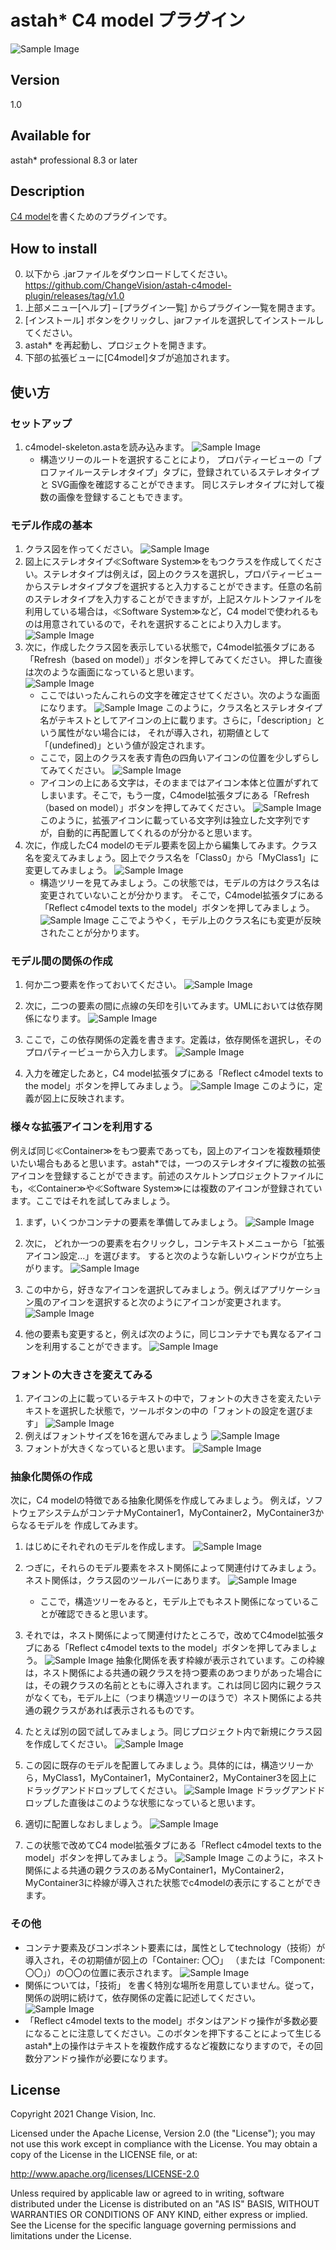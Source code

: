 astah* C4 model プラグイン
===============================
![Sample Image](doc/c4model.png)

Version
----------------
1.0

Available for
----------------
astah* professional 8.3 or later

Description
----------------
[C4 model](https://c4model.com)を書くためのプラグインです。

How to install
----------------

0. 以下から .jarファイルをダウンロードしてください。
   https://github.com/ChangeVision/astah-c4model-plugin/releases/tag/v1.0
1. 上部メニュー[ヘルプ] – [プラグイン一覧] からプラグイン一覧を開きます。
2. [インストール] ボタンをクリックし、jarファイルを選択してインストールしてください。
3. astah* を再起動し、プロジェクトを開きます。
4. 下部の拡張ビューに[C4model]タブが追加されます。

使い方
----------------
### セットアップ

1. c4model-skeleton.astaを読み込みます。
   ![Sample Image](doc/c4model_01a.png)
    - 構造ツリーのルートを選択することにより，  プロパティービューの「プロファイルーステレオタイプ」タブに，登録されているステレオタイプと SVG画像を確認することができます。 同じステレオタイプに対して複数の画像を登録することもできます。

### モデル作成の基本

1. クラス図を作ってください。
   ![Sample Image](doc/c4model_02a.png)
2. 図上にステレオタイプ≪Software System≫をもつクラスを作成してください。ステレオタイプは例えば，図上のクラスを選択し，プロパティービューからステレオタイプタブを選択すると入力することができます。任意の名前のステレオタイプを入力することができますが，上記スケルトンファイルを利用している場合は，≪Software System≫など，C4 modelで使われるものは用意されているので，それを選択することにより入力します。
   ![Sample Image](doc/c4model_03a.png)
3. 次に，作成したクラス図を表示している状態で，C4model拡張タブにある「Refresh（based on model）」ボタンを押してみてください。
   押した直後は次のような画面になっていると思います。   
   ![Sample Image](doc/c4model_06a.png)
   - ここではいったんこれらの文字を確定させてください。次のような画面になります。
     ![Sample Image](doc/c4model_07a.png)
     このように，クラス名とステレオタイプ名がテキストとしてアイコンの上に載ります。さらに，「description」という属性がない場合には，
     それが導入され，初期値として「(undefined)」という値が設定されます。
   - ここで，図上のクラスを表す青色の四角いアイコンの位置を少しずらしてみてください。
     ![Sample Image](doc/c4model_08a.png)
   - アイコンの上にある文字は，そのままではアイコン本体と位置がずれてしまいます。そこで，もう一度，C4model拡張タブにある「Refresh（based on model）」ボタンを押してみてください。
      ![Sample Image](doc/c4model_09b.png)
     このように，拡張アイコンに載っている文字列は独立した文字列ですが，自動的に再配置してくれるのが分かると思います。
4. 次に，作成したC4 modelのモデル要素を図上から編集してみます。クラス名を変えてみましょう。図上でクラス名を「Class0」から「MyClass1」に 変更してみましょう。
   ![Sample Image](doc/c4model_10b.png)
   - 構造ツリーを見てみましょう。この状態では，モデルの方はクラス名は変更されていないことが分かります。 
     そこで，C4model拡張タブにある「Reflect c4model texts to the model」ボタンを押してみましょう。
     ![Sample Image](doc/c4model_11a.png)
     ここでようやく，モデル上のクラス名にも変更が反映されたことが分かります。

### モデル間の関係の作成
1. 何か二つ要素を作っておいてください。
   ![Sample Image](doc/c4model_12.png)
2. 次に，二つの要素の間に点線の矢印を引いてみます。UMLにおいては依存関係になります。
   ![Sample Image](doc/c4model_13.png)
3. ここで，この依存関係の定義を書きます。定義は，依存関係を選択し，そのプロパティービューから入力します。
   ![Sample Image](doc/c4model_14.png)
   
4. 入力を確定したあと，C4 model拡張タブにある「Reflect c4model texts to the model」ボタンを押してみましょう。
   ![Sample Image](doc/c4model_15.png)
このように，定義が図上に反映されます。

### 様々な拡張アイコンを利用する
例えば同じ≪Container≫をもつ要素であっても，図上のアイコンを複数種類使いたい場合もあると思います。astah*では，一つのステレオタイプに複数の拡張アイコンを登録することができます。前述のスケルトンプロジェクトファイルにも，≪Container≫や≪Software System≫には複数のアイコンが登録されています。ここではそれを試してみましょう。
1. まず，いくつかコンテナの要素を準備してみましょう。
![Sample Image](doc/c4model_16.png)
2. 次に， どれか一つの要素を右クリックし，コンテキストメニューから「拡張アイコン設定...」を選びます。
   すると次のような新しいウィンドウが立ち上がります。
![Sample Image](doc/c4model_17.png)
   
3. この中から，好きなアイコンを選択してみましょう。例えばアプリケーション風のアイコンを選択すると次のようにアイコンが変更されます。
   ![Sample Image](doc/c4model_18.png)
4. 他の要素も変更すると，例えば次のように，同じコンテナでも異なるアイコンを利用することができます。
   ![Sample Image](doc/c4model_19.png)
   
### フォントの大きさを変えてみる
1. アイコンの上に載っているテキストの中で，フォントの大きさを変えたいテキストを選択した状態で，ツールボタンの中の「フォントの設定を選びます」
   ![Sample Image](doc/c4model_20.png)
2. 例えばフォントサイズを16を選んでみましょう
   ![Sample Image](doc/c4model_21.png)
3. フォントが大きくなっていると思います。
   ![Sample Image](doc/c4model_22.png)
### 抽象化関係の作成
次に，C4 modelの特徴である抽象化関係を作成してみましょう。
例えば，ソフトウェアシステムがコンテナMyContainer1，MyContainer2，MyContainer3からなるモデルを 作成してみます。
1. はじめにそれぞれのモデルを作成します。
   ![Sample Image](doc/c4model_23.png)
2. つぎに，それらのモデル要素をネスト関係によって関連付けてみましょう。ネスト関係は，クラス図のツールバーにあります。
   ![Sample Image](doc/c4model_24.png)
   - ここで，構造ツリーをみると，モデル上でもネスト関係になっていることが確認できると思います。
3. それでは，ネスト関係によって関連付けたところで，改めてC4model拡張タブにある「Reflect c4model texts to the model」ボタンを押してみましょう。
   ![Sample Image](doc/c4model_25.png)
   抽象化関係を表す枠線が表示されています。この枠線は，ネスト関係による共通の親クラスを持つ要素のあつまりがあった場合には，その親クラスの名前とともに導入されます。これは同じ図内に親クラスがなくても，モデル上に（つまり構造ツリーのほうで）ネスト関係による共通の親クラスがあれば表示されるものです。
   
4. たとえば別の図で試してみましょう。同じプロジェクト内で新規にクラス図を作成してください。
   ![Sample Image](doc/c4model_26.png)
5. この図に既存のモデルを配置してみましょう。具体的には，構造ツリーから，MyClass1，MyContainer1，MyContainer2，MyContainer3を図上にドラッグアンドドロップしてください。
   ![Sample Image](doc/c4model_27.png)
   ドラッグアンドドロップした直後はこのような状態になっていると思います。
6. 適切に配置しなおしましょう。
   ![Sample Image](doc/c4model_28.png)
7. この状態で改めてC4 model拡張タブにある「Reflect c4model texts to the model」ボタンを押してみましょう。
   ![Sample Image](doc/c4model_29.png)
   このように，ネスト関係による共通の親クラスのあるMyContainer1，MyContainer2，MyContainer3に枠線が導入された状態でc4modelの表示にすることができます。

### その他
* コンテナ要素及びコンポネント要素には，属性としてtechnology（技術）が導入され，その初期値が図上の「Container: 〇〇」 （または「Component: 〇〇」）の〇〇の位置に表示されます。
  ![Sample Image](doc/c4model_30.png)
* 関係については，「技術」 を書く特別な場所を用意していません。従って，関係の説明に続けて，依存関係の定義に記述してください。
  ![Sample Image](doc/c4model_31.png)
* 「Reflect c4model texts to the model」ボタンはアンドゥ操作が多数必要になることに注意してください。このボタンを押下することによって生じるastah*上の操作はテキストを複数作成するなど複数になりますので，その回数分アンドゥ操作が必要になります。

License
---------------
Copyright 2021 Change Vision, Inc.

Licensed under the Apache License, Version 2.0 (the "License");
you may not use this work except in compliance with the License.
You may obtain a copy of the License in the LICENSE file, or at:

<http://www.apache.org/licenses/LICENSE-2.0>

Unless required by applicable law or agreed to in writing, software
distributed under the License is distributed on an "AS IS" BASIS,
WITHOUT WARRANTIES OR CONDITIONS OF ANY KIND, either express or implied.
See the License for the specific language governing permissions and
limitations under the License.
